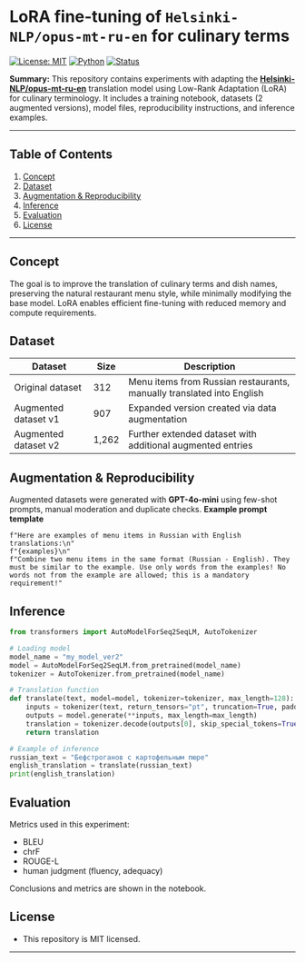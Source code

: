 # LoRA fine-tuning of `Helsinki-NLP/opus-mt-ru-en` for culinary terms

[![License: MIT](https://img.shields.io/badge/License-MIT-yellow.svg)](LICENSE)
[![Python](https://img.shields.io/badge/python-3.10%2B-blue.svg)]()
[![Status](https://img.shields.io/badge/status-experimental-orange.svg)]()

**Summary:** This repository contains experiments with adapting the [**Helsinki-NLP/opus-mt-ru-en**](https://huggingface.co/Helsinki-NLP/opus-mt-ru-en) translation model using Low-Rank Adaptation (LoRA) for culinary terminology. It includes a training notebook, datasets (2 augmented versions), model files, reproducibility instructions, and inference examples.

---

## Table of Contents

1. [Concept](#concept)
2. [Dataset](#dataset)
3. [Augmentation & Reproducibility](#augmentation--reproducibility)
4. [Inference](#inference)
5. [Evaluation](#evaluation)
6. [License](#License)

---

## Concept

The goal is to improve the translation of culinary terms and dish names, preserving the natural restaurant menu style, while minimally modifying the base model. LoRA enables efficient fine-tuning with reduced memory and compute requirements.

## Dataset


| Dataset | Size | Description |
|---------|------|-------------|
| Original dataset | 312 | Menu items from Russian restaurants, manually translated into English |
| Augmented dataset v1 | 907 | Expanded version created via data augmentation |
| Augmented dataset v2 | 1,262 | Further extended dataset with additional augmented entries |

## Augmentation & Reproducibility

Augmented datasets were generated with **GPT-4o-mini** using few-shot prompts, manual moderation and duplicate checks. 
**Example prompt template**

```
f"Here are examples of menu items in Russian with English translations:\n"
f"{examples}\n"
f"Combine two menu items in the same format (Russian - English). They must be similar to the example. Use only words from the examples! No words not from the example are allowed; this is a mandatory requirement!"
```

## Inference

```python
from transformers import AutoModelForSeq2SeqLM, AutoTokenizer

# Loading model
model_name = "my_model_ver2"
model = AutoModelForSeq2SeqLM.from_pretrained(model_name)
tokenizer = AutoTokenizer.from_pretrained(model_name)

# Translation function
def translate(text, model=model, tokenizer=tokenizer, max_length=128):
    inputs = tokenizer(text, return_tensors="pt", truncation=True, padding=True)
    outputs = model.generate(**inputs, max_length=max_length)
    translation = tokenizer.decode(outputs[0], skip_special_tokens=True)
    return translation

# Example of inference
russian_text = "Бефстроганов с картофельным пюре"
english_translation = translate(russian_text)
print(english_translation)

```

## Evaluation

Metrics used in this experiment: 

* BLEU
* chrF
* ROUGE-L
* human judgment (fluency, adequacy)

Conclusions and metrics are shown in the notebook.

## License

* This repository is MIT licensed.

---
